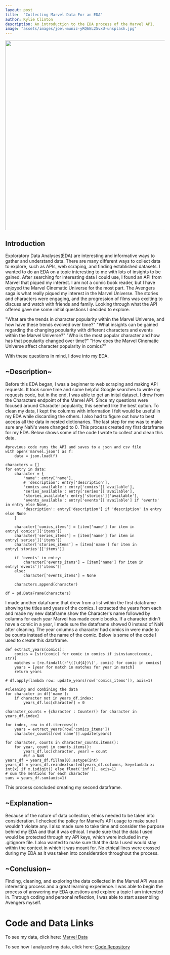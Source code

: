 ```yaml
---
layout: post
title:  "Collecting Marvel Data For an EDA"
author: Kylie Clinton
description: An introduction to the EDA process of the Marvel API.
image: "assets/images/joel-muniz-yRQ6EL25vxU-unsplash.jpg"
--- 
```


<img src="{{site.url}}/{{site.baseurl}}/assets/images/Marvel_Logo.svg.png" alt="" style="width:600px;"/>

## **Introduction**
Exploratory Data Analyses(EDA) are interesting and informative ways to gather and understand data. There are many different ways to collect data to explore, such as APIs, web scraping, and finding established datasets. I wanted to do an EDA on a topic interesting to me with lots of insights to be gained. After searching for interesting data I could use, I found an API from Marvel that piqued my interest. I am not a comic book reader, but I have enjoyed the Marvel Cinematic Universe for the most part. The Avengers saga is what really piqued my interest in the Marvel Universe. The stories and characters were engaging, and the progression of films was exciting to discuss and watch with friends and family. Looking through what the API offered gave me some initial questions I decided to explore.

"What are the trends in character popularity within the Marvel Universe, and how have these trends evolved over time?"
"What insights can be gained regarding the changing popularity with different characters and events within the Marvel Universe?"
"Who is the most popular character and how has that popularity changed over time?"
"How does the Marvel Cinematic Universe affect character popularity in comics?"

With these questions in mind, I dove into my EDA.

## ~Description~
Before this EDA began, I was a beginner to web scraping and making API requests. It took some time and some helpful Google searches to write my requests code, but in the end, I was able to get an inital dataset. I drew from the Characters endpoint of the Marvel API. Since my questions were focused around Character popularity, this seemed like the best option. To clean my data, I kept the columns with information I felt would be useful in my EDA while discarding the others. I also had to figure out how to best access all the data in nested dictionaries. The last step for me was to make sure any NaN's were changed to 0. This process created my first dataframe for my EDA. Below shows some of the code I wrote to collect and clean this data.

```
#previous code runs the API and saves to a json and csv file
with open('marvel.json') as f:
    data = json.load(f)

characters = []
for entry in data:
    character = {
        'name': entry['name'],
        # 'description': entry['description'],
        'comics_available': entry['comics']['available'],
        'series_available': entry['series']['available'],
        'stories_available': entry['stories']['available'],
        'events_available': entry['events']['available'] if 'events' in entry else None,
        'description': entry['description'] if 'description' in entry else None
    }

    character['comics_items'] = [item['name'] for item in entry['comics']['items']]
    character['series_items'] = [item['name'] for item in entry['series']['items']]
    character['stories_items'] = [item['name'] for item in entry['stories']['items']]
    
    if 'events' in entry:
        character['events_items'] = [item['name'] for item in entry['events']['items']]
    else:
        character['events_items'] = None

    characters.append(character)

df = pd.DataFrame(characters)
```

I made another dataframe that drew from a list within the first dataframe showing the titles and years of the comics. I extracted the years from each and made my new dataframe show the Character's name followed by columns for each year Marvel has made comic books. If a character didn't have a comic in a year, I made sure the dataframe showed 0 instead of NaN after cleaning. The year columns a character had comics in were made to be counts instead of the name of the comic. Below is some of the code I used to create this dataframe.

```
def extract_years(comics):
    comics = [str(comic) for comic in comics if isinstance(comic, str)]
    matches = [re.findall(r'\((\d{4})\)', comic) for comic in comics]
    years = [year for match in matches for year in match]
    return years

# df.apply(lambda row: update_years(row['comics_items']), axis=1)

#cleaning and combining the data
for character in df['name']:
    if character not in years_df.index:
        years_df.loc[character] = 0

character_counts = {character : Counter() for character in years_df.index}

for index, row in df.iterrows():
    years = extract_years(row['comics_items'])
    character_counts[row['name']].update(years)

for character, counts in character_counts.items():
    for year, count in counts.items():
        years_df.loc[character, year] = count
        #if a NaN
years_df = years_df.fillna(0).astype(int)
years_df = years_df.reindex(sorted(years_df.columns, key=lambda x: int(x) if x.isdigit() else float('inf')), axis=1)
# sum the mentions for each character
sums = years_df.sum(axis=1)
```

This process concluded creating my second dataframe.

## ~Explanation~
Because of the nature of data collection, ethics needed to be taken into consideration. I checked the policy for Marvel's API usage to make sure I wouldn't violate any. I also made sure to take time and consider the purpose behind my EDA and that it was ethical. I made sure that the data I used would be protected through my API keys, which were included in my .gitignore file. I also wanted to make sure that the data I used would stay within the context in which it was meant for. No ethical lines were crossed during my EDA as it was taken into consideration throughout the process.

## ~Conclusion~
Finding, cleaning, and exploring the data collected in the Marvel API was an interesting process and a great learning experience. I was able to begin the process of answering my EDA questions and explore a topic I am interested in. Through coding and personal reflection, I was able to start assembling Avengers myself.

# Code and Data Links #
To see my data, click here: <a href= "https://github.com/kylieclinton/edaproject/blob/0db43d2e7688334e079df413c152c07b1b66e171/marvel.csv" target="_blank">Marvel Data</a>

To see how I analyzed my data, click here: <a href = "https://github.com/kylieclinton/edaproject.git" targer="_blank">Code Repository</a>
